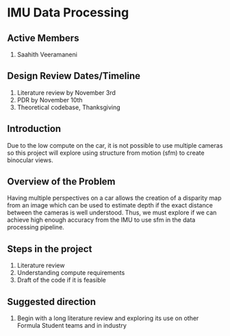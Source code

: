 # IMU Data Processing

## Active Members
1. Saahith Veeramaneni

## Design Review Dates/Timeline
1. Literature review by November 3rd
1. PDR by November 10th
1. Theoretical codebase, Thanksgiving

## Introduction
Due to the low compute on the car, it is not possible to use multiple
cameras so this project will explore using structure from motion (sfm)
to create binocular views.

## Overview of the Problem
Having multiple perspectives on a car allows the creation of a
disparity map from an image which can be used to estimate depth if the
exact distance between the cameras is well understood. Thus, we must
explore if we can achieve high enough accuracy from the IMU to use sfm
in the data processing pipeline.

## Steps in the project
1. Literature review
1. Understanding compute requirements
1. Draft of the code if it is feasible

## Suggested direction
1. Begin with a long literature review and exploring its use on other
   Formula Student teams and in industry
